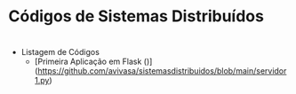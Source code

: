#  Códigos de Sistemas Distribuídos <h1> 
  
* Listagem de Códigos
  * [Primeira Aplicação em Flask ()] (https://github.com/avivasa/sistemasdistribuidos/blob/main/servidor1.py)

